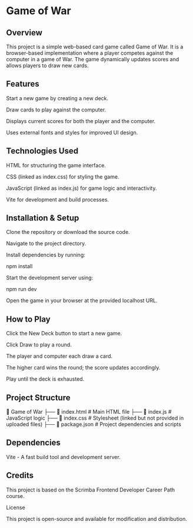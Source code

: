 # Game of War

## Overview

This project is a simple web-based card game called Game of War. It is a browser-based implementation where a player competes against the computer in a game of War. The game dynamically updates scores and allows players to draw new cards.

## Features

Start a new game by creating a new deck.

Draw cards to play against the computer.

Displays current scores for both the player and the computer.

Uses external fonts and styles for improved UI design.

## Technologies Used

HTML for structuring the game interface.

CSS (linked as index.css) for styling the game.

JavaScript (linked as index.js) for game logic and interactivity.

Vite for development and build processes.

## Installation & Setup

Clone the repository or download the source code.

Navigate to the project directory.

Install dependencies by running:

npm install

Start the development server using:

npm run dev

Open the game in your browser at the provided localhost URL.

## How to Play

Click the New Deck button to start a new game.

Click Draw to play a round.

The player and computer each draw a card.

The higher card wins the round; the score updates accordingly.

Play until the deck is exhausted.

## Project Structure

📂 Game of War
├── 📄 index.html  # Main HTML file
├── 📄 index.js    # JavaScript logic
├── 📄 index.css   # Stylesheet (linked but not provided in uploaded files)
├── 📄 package.json  # Project dependencies and scripts

## Dependencies

Vite - A fast build tool and development server.

## Credits

This project is based on the Scrimba Frontend Developer Career Path course.

License

This project is open-source and available for modification and distribution.

